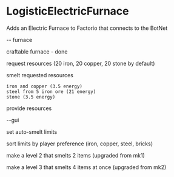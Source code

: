 # LogisticElectricFurnace
Adds an Electric Furnace to Factorio that connects to the BotNet

-- furnace

craftable furnace - done

request resources (20 iron, 20 copper, 20 stone by default)

smelt requested resources

	iron and copper (3.5 energy)
	steel from 5 iron ore (21 energy)
	stone (3.5 energy)
	
provide resources

--gui

set auto-smelt limits

sort limits by player preference (iron, copper, steel, bricks)

make a level 2 that smelts 2 items (upgraded from mk1)

make a level 3 that smelts 4 items at once (upgraded from mk2)
